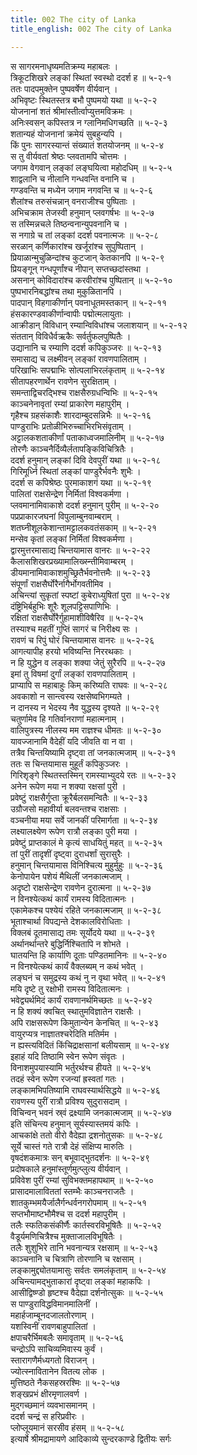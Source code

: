 ```yaml
---
title: 002 The city of Lanka
title_english: 002 The city of Lanka

---
```

स सागरमनाधृष्यमतिक्रम्य महाबलः ।  
त्रिकूटशिखरे लङ्कां स्थितां स्वस्थो ददर्श ह ॥ ५-२-१  
ततः पादपमुक्तेन पुष्पवर्षेण वीर्यवान् ।  
अभिवृष्टः स्थितस्तत्र बभौ पुष्पमयो यथा ॥ ५-२-२  
योजनानां शतं श्रीमांस्तीर्त्वाप्युत्तमविक्रमः ।  
अनिःस्वसन् कपिस्तत्र न ग्लानिमधिगच्छति ॥ ५-२-३  
शतान्यहं योजनानां क्रमेयं सुबहुन्यपि ।  
किं पुनः सागरस्यान्तं संख्यातं शतयोजनम् ॥ ५-२-४  
स तु वीर्यवतां श्रेष्ठः प्लवतामपि चोत्तमः ।  
जगाम वेगवान् लङ्कां लङ्घयित्वा महोदधिम् ॥ ५-२-५  
शाद्वलानि च नीलानि गन्धवन्ति वनानि च ।  
गण्डवन्ति च मध्येन जगाम नगवन्ति च ॥ ५-२-६  
शैलांश्च तरुसंचन्नान् वनराजीश्च पुष्पिताः ।  
अभिचक्राम तेजस्वी हनुमान् प्लवगर्षभः ॥ ५-२-७  
स तस्मिन्नचले तिष्ठन्वनान्युपवनानि च ।  
स नगाग्रे च तां लङ्कां ददर्श पवनात्मजः ॥ ५-२-८  
सरळान् कर्णिकारांश्च खर्जूरांश्च सुपुष्पितान् ।  
प्रियाळान्मुचुळिन्दांश्च कुटजान् केतकानपि ॥ ५-२-९  
प्रियङ्गून् गन्धपूर्णांश्च नीपान् सप्तच्छदांस्तथा ।  
असनान् कोविदारांश्च करवीरांश्च पुष्पितान् ॥ ५-२-१०  
पुष्पभारनिबद्धांश्च तथा मुकुळितानपि ।  
पादपान् विहगाकीर्णान् पवनाधूतमस्तकान् ॥ ५-२-११  
हंसकारण्डवाकीर्णान्वापीः पद्मोत्मलायुताः ।  
आक्रीडान् विविधान् रम्यान्विविधांश्च जलाशयान् ॥ ५-२-१२  
संततान् विविधैर्वऋकैः सर्वर्तुफलपुष्पितैः ।  
उद्यानानि च रम्याणि ददर्श कपिकुञ्जरः ॥ ५-२-१३  
समासाद्य च लक्ष्मीवन् लङ्कां रावणपालिताम् ।  
परिखाभिः सपद्माभिः सोत्पलाभिरलंकृताम् ॥ ५-२-१४  
सीतापहरणार्थेन रावणेन सुरक्षिताम् ।  
समन्ताद्विचरद्भिश्च राक्षसैरुग्रधन्विभिः ॥ ५-२-१५  
काञ्चनेनावृतां रम्यां प्राकारेण महापुरीम् ।  
गृहैश्च ग्रहसंकाशैः शारदाम्बुदसन्निभैः ॥ ५-२-१६  
पाण्डुराभिः प्रतोळीभिरुच्चाभिरभिसंवृताम् ।  
अट्टालकशताकीर्णां पताकाध्वजमालिनीम् ॥ ५-२-१७  
तोरणैः काञ्चनैर्दिव्यैर्लतापङ्किविचित्रितैः ।  
ददर्श हनुमान् लङ्कां दिवि देवपुरीं यथा ॥ ५-२-१८  
गिरिमूर्ध्नि स्थितां लङ्कां पाण्डुरैर्भवनैः शुभैः ।  
ददर्श स कपिश्रेष्ठः पुरमाकाशगं यथा ॥ ५-२-१९  
पालितां राक्षसेन्द्रेण निर्मितां विश्वकर्मणा ।  
प्लवमानामिवाकाशे ददर्श हनुमान् पुरीम् ॥ ५-२-२०  
पप्रप्राकारजघनां विपुलाम्बुनवाम्बराम् ।  
शतघ्नीशूलकेशान्तामट्टालकवतंसकाम् ॥ ५-२-२१  
मन्सेव कृतां लङ्कां निर्मितां विश्वकर्मणा ।  
द्वारमुत्तरमासाद्य चिन्तयामास वानरः ॥ ५-२-२२  
कैलासशिखरप्रख्यामालिख्स्न्तीमिवाम्बरम् ।  
डीयमानामिवाकाशमुच्छ्रितैर्भवनोत्तमैः ॥ ५-२-२३  
संपूर्णां राक्षसैर्घोरैर्नागैर्भोगवतीमिव ।  
अचिन्त्यां सुकृतां स्पष्टां कुबेराध्युषितां पुरा ॥ ५-२-२४  
दंष्ट्रिभिर्बहुभिः शूरैः शूलपट्टिसपाणिभिः ।  
रक्षितां राक्षसैर्घोरैर्गुहामाशीविषैरिव ॥ ५-२-२५  
तस्याश्च महतीं गुप्तिं सागरं च निरीक्ष्य सः ।  
रावणं च रिपुं घोरं चिन्तयामास वानरः ॥ ५-२-२६  
आगत्यापीह हरयो भविष्यन्ति निररथकाः ।  
न हि युद्धेन व लङ्का शक्या जेतुं सुरैरपि ॥ ५-२-२७  
इमां तु विषमां दुर्गां लङ्कां रावणपालिताम् ।  
प्राप्यापि स महाबाहुः किम् करिष्यति राघवः ॥ ५-२-२८  
अवकाशो न सान्त्वस्य रक्षसेष्वभिगम्यते ।  
न दानस्य न भेदस्य नैव युद्धस्य दृश्यते ॥ ५-२-२९  
चतुर्णामेव हि गतिर्वानराणां महात्मनाम् ।  
वालिपुत्रस्य नीलस्य मम राज्ञश्च धीमतः ॥ ५-२-३०  
यावज्जानामि वैदेहीं यदि जीवति वा न वा ।  
तत्रैव चिन्तयिष्यामि दृष्ट्वा तां जनकात्मजाम् ॥ ५-२-३१  
ततः स चिन्तयामास मुहूर्तं कपिकुञ्जरः ।  
गिरिशृङ्गे स्थितस्तस्मिन् रामस्याभ्युदये रतः ॥ ५-२-३२  
अनेन रूपेण मया न शक्या रक्षसां पुरी ।  
प्रवेष्टुं राक्षसैर्गुप्ता क्रूरैर्बलसमन्वितैः ॥ ५-२-३३  
उग्रौजसो महावीर्या बलवन्तश्च राक्षसाः ।  
वञ्चनीया मया सर्वे जानकीं परिमार्गता ॥ ५-२-३४  
लक्ष्यालक्ष्येण रूपेण रात्रौ लङ्का पुरी मया ।  
प्रवेष्टुं प्राप्तकालं मे कृत्यं साधयितुं महत् ॥ ५-२-३५  
तां पुरीं तादृशीं दृष्ट्वा दुराधर्शां सुरासुरैः ।  
हनुमान् चिन्तयामास विनिश्चित्य मुहुर्मुहुः ॥ ५-२-३६  
केनोपायेन पशेयं मैथिलीं जनकात्मजाम् ।  
अदृष्टो राक्षसेन्द्रेण रावणेन दुरात्मना ॥ ५-२-३७  
न विनश्येत्कथं कार्यं रामस्य विदितात्मनः ।  
एकामेकश्च पश्येयं रहिते जनकात्मजाम् ॥ ५-२-३८  
भूताश्चार्था विपद्यन्ते देशकालविरोधिताः ।  
विक्लबं दूतमासाद्य तमः सूर्योदये यथा ॥ ५-२-३९  
अर्थानर्थान्तरे बुद्धिर्निश्चितापि न शोभते ।  
घातयन्ति हि कार्याणि दूताः पण्डितमानिनः ॥ ५-२-४०  
न विनश्येत्कथं कार्यं वैक्लब्यम् न कथं भवेत् ।  
लङ्घनं च समुद्रस्य कथं नु न वृथा भवेत् ॥ ५-२-४१  
मयि दृष्टे तु रक्षोभी रामस्य विदितात्मनः ।  
भवेद्व्यर्थमिदं कार्यं रावणानर्थमिच्छतः ॥ ५-२-४२  
न हि शक्यं क्वचित् स्थातुमविज्ञातेन राक्षसैः ।  
अपि राक्षसरूपेण किमुतान्येन केनचित् ॥ ५-२-४३  
वायुरप्यत्र नाज्ञातश्चरेदिति मतिर्मम ।  
न ह्यस्त्यविदितं किंचिद्राक्षसानां बलीयसाम् ॥ ५-२-४४  
इहाहं यदि तिष्ठामि स्वेन रूपेण संवृतः ।  
विनाशमुपयास्यामि भर्तुरर्थश्च हीयते ॥ ५-२-४५  
तदहं स्वेन रूपेण रजन्यां ह्रस्वतां गतः ।  
लङ्कामभिपतिष्यामि राघवस्यार्थसिद्धये ॥ ५-२-४६  
रावणस्य पुरीं रात्रौ प्रविश्य सुदुरासदाम् ।  
विचिन्वन् भवनं स्र्वं द्रक्ष्यामि जनकात्मजाम् ॥ ५-२-४७  
इति संचिन्त्य हनुमान् सूर्यस्यास्तमयं कपिः ।  
आचकांक्षे ततो वीरो वैदेह्या द्रशनोतुसकः ॥ ५-२-४८  
सूर्ये चास्तं गते रात्रौ देहं संक्षिप्य मारुतिः ।  
वृषदंशकमात्रः सन् बभूवाद्भुतदर्शनः ॥ ५-२-४९  
प्रदोषकाले हनुमांस्तूर्णमुत्प्लुत्य वीर्यवान् ।  
प्रविवेश पुरीं रम्यां सुविभक्तमहापथाम् ॥ ५-२-५०  
प्रासादमालाविततां स्तम्भैः काञ्चनराजतैः ।  
शातकुम्भमयैर्जालैर्गन्धर्वनगरोपमाम् ॥ ५-२-५१  
सप्तभौमाष्टभौमैश्च स ददर्श महापुरीम् ।  
तलैः स्फतिकसंकीर्णैः कार्तस्वरविभूषितैः ॥ ५-२-५२  
वैडूर्यमणिचित्रैश्च मुक्ताजालविभूषितैः ।  
तलैः शुशुभिरे तानि भवनान्यत्र रक्षसाम् ॥ ५-२-५३  
काञ्चनानि च चित्राणि तोरणानि च रक्षसाम् ।  
लङ्कामुद्द्योतयामासुः सर्वतः समलंकृताम् ॥ ५-२-५४  
अचिन्त्यामद्भुताकारां दृष्ट्वा लङ्कां महाकपिः ।  
आसीद्विष्ण्डो हृष्टश्च वैदेह्या दर्शनोत्सुकः ॥ ५-२-५५  
स पाण्डुराविद्धविमानमालिनीं ।  
महार्हजाम्बूनदजालतोरणाम् ।  
यशस्विनीं रावणबाहुपालितां ।  
क्षपाचरैर्भिमबलैः समावृताम् ॥ ५-२-५६  
चन्द्रोऽपि साचिव्यमिवास्य कुर्वं ।  
स्तारागणैर्मध्यगतो विराजन् ।  
ज्योत्स्नावितानेन वितत्य लोक ।  
मुत्तिष्ठते नैकसहस्ररश्मिः ॥ ५-२-५७  
शङ्खप्रभं क्षीरमृणालवर्ण ।  
मुद्गच्छमानं व्यवभासमानम् ।  
ददर्श चन्द्रं स हरिप्रवीरः ।  
प्लोप्लूयमानं सरसीव हंसम् ॥ ५-२-५८  
इत्यार्षे श्रीमद्रामायणे आदिकाव्ये सुन्दरकाण्डे द्वितीयः सर्गः